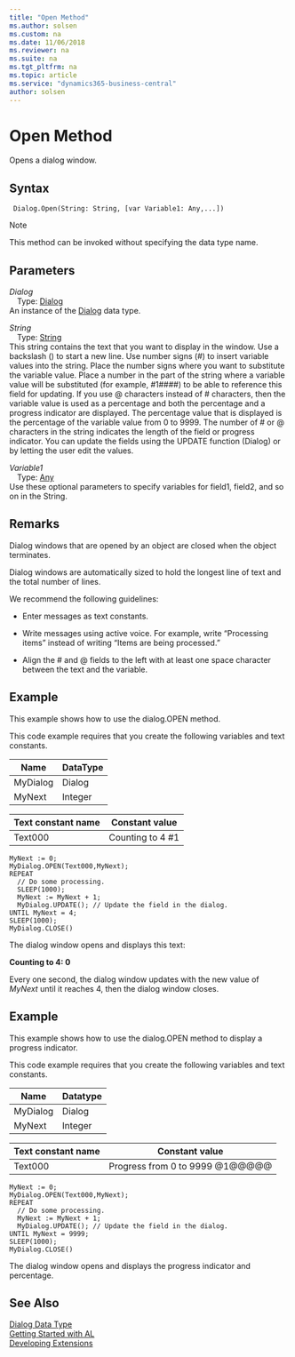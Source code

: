 ```yaml
---
title: "Open Method"
ms.author: solsen
ms.custom: na
ms.date: 11/06/2018
ms.reviewer: na
ms.suite: na
ms.tgt_pltfrm: na
ms.topic: article
ms.service: "dynamics365-business-central"
author: solsen
---
```

[//]: # (START>DO_NOT_EDIT)
[//]: # (IMPORTANT:Do not edit any of the content between here and the END>DO_NOT_EDIT.)
[//]: # (Any modifications should be made in the .xml files in the ModernDev repo.)
# Open Method
Opens a dialog window.

## Syntax
```
 Dialog.Open(String: String, [var Variable1: Any,...])
```
> [!NOTE]  
> This method can be invoked without specifying the data type name.  
## Parameters
*Dialog*  
&emsp;Type: [Dialog](dialog-data-type.md)  
An instance of the [Dialog](dialog-data-type.md) data type.  

*String*  
&emsp;Type: [String](../string/string-data-type.md)  
This string contains the text that you want to display in the window. Use a backslash (\) to start a new line. Use number signs (#) to insert variable values into the string. Place the number signs where you want to substitute the variable value. Place a number in the part of the string where a variable value will be substituted (for example, #1####) to be able to reference this field for updating. If you use @ characters instead of # characters, then the variable value is used as a percentage and both the percentage and a progress indicator are displayed. The percentage value that is displayed is the percentage of the variable value from 0 to 9999. The number of # or @ characters in the string indicates the length of the field or progress indicator. You can update the fields using the UPDATE function (Dialog) or by letting the user edit the values.
          
*Variable1*  
&emsp;Type: [Any](../any/any-data-type.md)  
Use these optional parameters to specify variables for field1, field2, and so on in the String.  



[//]: # (IMPORTANT: END>DO_NOT_EDIT)

## Remarks  
 Dialog windows that are opened by an object are closed when the object terminates.  
  
 Dialog windows are automatically sized to hold the longest line of text and the total number of lines.  
  
 We recommend the following guidelines:  
  
-   Enter messages as text constants.  
  
-   Write messages using active voice. For example, write “Processing items” instead of writing “Items are being processed.”  
  
-   Align the \# and @ fields to the left with at least one space character between the text and the variable.  
  
## Example  
 This example shows how to use the dialog.OPEN method.  
  
 This code example requires that you create the following variables and text constants.  
  
|Name|DataType|  
|----------|--------------|  
|MyDialog|Dialog|  
|MyNext|Integer|  
  
|Text constant name|Constant value|  
|------------------------|--------------------|  
|Text000|Counting to 4 \#1|  
  
```  
MyNext := 0;  
MyDialog.OPEN(Text000,MyNext);  
REPEAT  
  // Do some processing.  
  SLEEP(1000);  
  MyNext := MyNext + 1;  
  MyDialog.UPDATE(); // Update the field in the dialog.  
UNTIL MyNext = 4;  
SLEEP(1000);  
MyDialog.CLOSE()  
```  
  
 The dialog window opens and displays this text:  
  
 **Counting to 4: 0**  
  
 Every one second, the dialog window updates with the new value of *MyNext* until it reaches 4, then the dialog window closes.  
  
## Example  
 This example shows how to use the dialog.OPEN method to display a progress indicator.  
  
 This code example requires that you create the following variables and text constants.  
  
|Name|Datatype|  
|----------|--------------|  
|MyDialog|Dialog|  
|MyNext|Integer|  
  
|Text constant name|Constant value|  
|------------------------|--------------------|  
|Text000|Progress from 0 to 9999 @1@@@@@|  
  
```  
MyNext := 0;  
MyDialog.OPEN(Text000,MyNext);  
REPEAT  
  // Do some processing.  
  MyNext := MyNext + 1;  
  MyDialog.UPDATE(); // Update the field in the dialog.  
UNTIL MyNext = 9999;  
SLEEP(1000);  
MyDialog.CLOSE()  
```  
  
 The dialog window opens and displays the progress indicator and percentage.  
  

## See Also
[Dialog Data Type](dialog-data-type.md)  
[Getting Started with AL](../../devenv-get-started.md)  
[Developing Extensions](../../devenv-dev-overview.md)